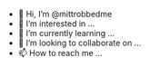 - 👋 Hi, I’m @mittrobbedme
- 👀 I’m interested in ...
- 🌱 I’m currently learning ...
- 💞️ I’m looking to collaborate on ...
- 📫 How to reach me ...

<!---
mittrobbedme/mittrobbedme is a ✨ special ✨ repository because its `README.md` (this file) appears on your GitHub profile.
You can click the Preview link to take a look at your changes.
--->
